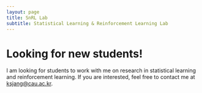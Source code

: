 ```yaml
---
layout: page
title: SnRL Lab
subtitle: Statistical Learning & Reinforcement Learning Lab
---
```



# Looking for new students!

I am looking for students to work with me on research in statistical learning and reinforcement learning. If you are interested, feel free to contact me at ksjang@cau.ac.kr.

